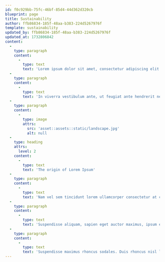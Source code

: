 ```yaml
---
id: f0c929bb-75fc-46bf-85d4-44d362d320cb
blueprint: page
title: Sustainability
author: ffb86834-185f-48aa-b383-224d5267976f
template: sustainability
updated_by: ffb86834-185f-48aa-b383-224d5267976f
updated_at: 1732806842
content:
  -
    type: paragraph
    content:
      -
        type: text
        text: 'Lorem ipsum dolor sit amet, consectetur adipiscing elit. Vivamus et quam vel turpis vestibulum faucibus vitae quis metus. Cras et molestie ex, egestas fermentum nibh. Quisque eget odio euismod, fringilla turpis eu, pellentesque sem. Praesent egestas quis quam vel placerat. Etiam dapibus porttitor velit. Maecenas quis risus viverra quam maximus fermentum vitae quis lectus. Aenean euismod mollis mauris sit amet fringilla. Nulla dapibus id erat ut malesuada. In condimentum sit amet nisl sit amet posuere. Ut vehicula velit sed tortor sagittis bibendum. Aliquam ut ipsum euismod, commodo risus id, rhoncus quam.'
  -
    type: paragraph
    content:
      -
        type: text
        text: 'In viverra vestibulum ante, ut feugiat ante hendrerit nec. Fusce vel faucibus elit. Nunc augue eros, viverra vel lorem et, laoreet sagittis arcu. Morbi congue ipsum et blandit accumsan. Sed dapibus sagittis dolor et mattis. Quisque venenatis vulputate vestibulum. Vivamus facilisis, nunc sed convallis tincidunt, felis ipsum lobortis est, ut luctus nisi felis sit amet velit. Nam metus urna, ornare sed elementum a, luctus quis purus. Quisque posuere, quam semper aliquet porttitor, arcu est ultricies risus, nec pellentesque tortor ligula eu velit. Proin efficitur tempor nulla, nec euismod turpis fermentum vel.'
  -
    type: paragraph
    content:
      -
        type: image
        attrs:
          src: 'asset::assets::static/landscape.jpg'
          alt: null
  -
    type: heading
    attrs:
      level: 2
    content:
      -
        type: text
        text: 'The origin of Lorem Ipsum'
  -
    type: paragraph
    content:
      -
        type: text
        text: 'Nam vel sem tincidunt lorem ullamcorper consectetur at congue nulla. Fusce tristique elit quis erat varius dignissim. Vivamus maximus non nisi at molestie. Etiam semper odio non tortor volutpat, vel pulvinar eros dictum. Quisque vel volutpat risus. Nunc posuere, metus ac tincidunt bibendum, est nibh interdum dui, laoreet pretium ex ipsum quis nisl. In laoreet, est et finibus efficitur, tortor massa ultricies libero, quis mollis quam orci non lorem. Vivamus sit amet scelerisque libero, sagittis blandit mauris. Praesent euismod, leo nec commodo consectetur, eros orci faucibus mauris, sed fringilla arcu enim id nibh. Morbi metus sapien, cursus molestie eleifend quis, tincidunt at eros. Mauris molestie maximus risus. Fusce sit amet accumsan diam. Aliquam vehicula ipsum non diam eleifend dignissim. Interdum et malesuada fames ac ante ipsum primis in faucibus. Morbi ultrices mollis convallis.'
  -
    type: paragraph
    content:
      -
        type: text
        text: 'Suspendisse aliquam, sapien eget auctor maximus, ipsum erat varius mi, ut condimentum felis magna ut ex. Nam vitae finibus libero. Aenean sit amet auctor metus. Nunc consectetur ex ex, id tempor nunc lacinia eget. Sed aliquet mauris a magna vulputate facilisis. Cras quis metus viverra nisi rutrum pellentesque. Sed accumsan, ante non tincidunt imperdiet, eros lorem consectetur dolor, eget porttitor diam odio nec elit. Morbi purus magna, molestie ac velit in, porta placerat enim.'
  -
    type: paragraph
    content:
      -
        type: text
        text: 'Suspendisse maximus rhoncus sodales. Duis rhoncus nisl leo, sit amet gravida lectus gravida nec. Vivamus vehicula elit massa, sit amet interdum ligula rhoncus ac. Nunc placerat turpis erat, et faucibus nunc suscipit finibus. Ut sagittis blandit erat, at convallis nunc tempus at. Pellentesque tincidunt ut ligula nec faucibus. Nullam tincidunt varius turpis nec volutpat. Integer faucibus tortor ut nibh luctus maximus. Aliquam id euismod felis.'
---
```


